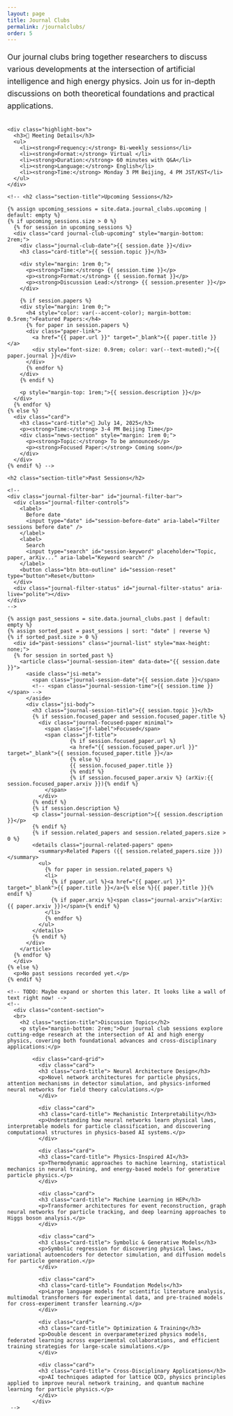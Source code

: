 ```yaml
---
layout: page
title: Journal Clubs
permalink: /journalclubs/
order: 5
---
```


<!--
<div class="hero-section" style="padding: 2rem 0; margin-bottom: 2rem;">
  <div class="wrapper">
    <h1 class="hero-title" style="font-size: 2.5rem;">Journal Clubs</h1>
    <p class="hero-subtitle">Exploring the Latest in AI + High Energy Physics</p>
  </div>
</div>
-->

<div class="wrapper">
  <div class="content-section">
    <p style="font-size: 1.1rem; line-height: 1.6; margin-bottom: 2rem;">
      Our journal clubs bring together researchers to discuss various developments 
      at the intersection of artificial intelligence and high energy physics. Join us for in-depth 
      discussions on both theoretical foundations and practical applications.
    </p>

    <div class="highlight-box">
      <h3>📅 Meeting Details</h3>
      <ul>
        <li><strong>Frequency:</strong> Bi-weekly sessions</li>
        <li><strong>Format:</strong> Virtual </li>
        <li><strong>Duration:</strong> 60 minutes with Q&A</li>
        <li><strong>Language:</strong> English</li>
        <li><strong>Time:</strong> Monday 3 PM Beijing, 4 PM JST/KST</li>
      </ul>
    </div>

    <!-- <h2 class="section-title">Upcoming Sessions</h2>
    
    {% assign upcoming_sessions = site.data.journal_clubs.upcoming | default: empty %}
    {% if upcoming_sessions.size > 0 %}
      {% for session in upcoming_sessions %}
      <div class="card journal-club-upcoming" style="margin-bottom: 2rem;">
        <div class="journal-club-date">{{ session.date }}</div>
        <h3 class="card-title">{{ session.topic }}</h3>
        
        <div style="margin: 1rem 0;">
          <p><strong>Time:</strong> {{ session.time }}</p>
          <p><strong>Format:</strong> {{ session.format }}</p>
          <p><strong>Discussion Lead:</strong> {{ session.presenter }}</p>
        </div>
        
        {% if session.papers %}
        <div style="margin: 1rem 0;">
          <h4 style="color: var(--accent-color); margin-bottom: 0.5rem;">Featured Papers:</h4>
          {% for paper in session.papers %}
          <div class="paper-link">
            <a href="{{ paper.url }}" target="_blank">{{ paper.title }}</a>
            <div style="font-size: 0.9rem; color: var(--text-muted);">{{ paper.journal }}</div>
          </div>
          {% endfor %}
        </div>
        {% endif %}
        
        <p style="margin-top: 1rem;">{{ session.description }}</p>
      </div>
      {% endfor %}
    {% else %}
      <div class="card">
        <h3 class="card-title">📅 July 14, 2025</h3>
        <p><strong>Time:</strong> 3-4 PM Beijing Time</p>
        <div class="news-section" style="margin: 1rem 0;">
          <p><strong>Topic:</strong> To be announced</p>
          <p><strong>Focused Paper:</strong> Coming soon</p>
        </div>
      </div>
    {% endif %} -->

    <h2 class="section-title">Past Sessions</h2>

    <!--
    <div class="journal-filter-bar" id="journal-filter-bar">
      <div class="journal-filter-controls">
        <label>
          Before date
          <input type="date" id="session-before-date" aria-label="Filter sessions before date" />
        </label>
        <label>
          Search
          <input type="search" id="session-keyword" placeholder="Topic, paper, arXiv..." aria-label="Keyword search" />
        </label>
        <button class="btn btn-outline" id="session-reset" type="button">Reset</button>
      </div>
      <div class="journal-filter-status" id="journal-filter-status" aria-live="polite"></div>
    </div>
    -->

    {% assign past_sessions = site.data.journal_clubs.past | default: empty %}
    {% assign sorted_past = past_sessions | sort: "date" | reverse %}
    {% if sorted_past.size > 0 %}
      <div id="past-sessions" class="journal-list" style="max-height: none;">
      {% for session in sorted_past %}
        <article class="journal-session-item" data-date="{{ session.date }}">
          <aside class="jsi-meta">
            <span class="journal-session-date">{{ session.date }}</span>
            <!-- <span class="journal-session-time">{{ session.time }}</span> -->
          </aside>
          <div class="jsi-body">
            <h3 class="journal-session-title">{{ session.topic }}</h3>
            {% if session.focused_paper and session.focused_paper.title %}
              <div class="journal-focused-paper minimal">
                <span class="jf-label">Focused</span>
                <span class="jf-title">
                        {% if session.focused_paper.url %}
                        <a href="{{ session.focused_paper.url }}" target="_blank">{{ session.focused_paper.title }}</a>
                        {% else %}
                        {{ session.focused_paper.title }}
                        {% endif %}
                        {% if session.focused_paper.arxiv %} (arXiv:{{ session.focused_paper.arxiv }}){% endif %}
                </span>
              </div>
            {% endif %}
            {% if session.description %}
            <p class="journal-session-description">{{ session.description }}</p>
            {% endif %}
            {% if session.related_papers and session.related_papers.size > 0 %}
            <details class="journal-related-papers" open>
              <summary>Related Papers ({{ session.related_papers.size }})</summary>
              <ul>
                {% for paper in session.related_papers %}
                <li>
                  {% if paper.url %}<a href="{{ paper.url }}" target="_blank">{{ paper.title }}</a>{% else %}{{ paper.title }}{% endif %}
                  {% if paper.arxiv %}<span class="journal-arxiv">(arXiv:{{ paper.arxiv }})</span>{% endif %}
                </li>
                {% endfor %}
              </ul>
            </details>
            {% endif %}
          </div>
        </article>
      {% endfor %}
      </div>
    {% else %}
      <p>No past sessions recorded yet.</p>
    {% endif %}

    <!-- TODO: Maybe expand or shorten this later. It looks like a wall of text right now! -->
    <!--
      <div class="content-section">
      <br>
        <h2 class="section-title">Discussion Topics</h2>
        <p style="margin-bottom: 2rem;">Our journal club sessions explore cutting-edge research at the intersection of AI and high energy physics, covering both foundational advances and cross-disciplinary applications:</p>
            
            <div class="card-grid">
              <div class="card">
              <h3 class="card-title"> Neural Architecture Design</h3>
              <p>Novel network architectures for particle physics, attention mechanisms in detector simulation, and physics-informed neural networks for field theory calculations.</p>
              </div>
              
              <div class="card">
              <h3 class="card-title"> Mechanistic Interpretability</h3>
              <p>Understanding how neural networks learn physical laws, interpretable models for particle classification, and discovering computational structures in physics-based AI systems.</p>
              </div>
              
              <div class="card">
              <h3 class="card-title"> Physics-Inspired AI</h3>
              <p>Thermodynamic approaches to machine learning, statistical mechanics in neural training, and energy-based models for generative particle physics.</p>
              </div>
              
              <div class="card">
              <h3 class="card-title"> Machine Learning in HEP</h3>
              <p>Transformer architectures for event reconstruction, graph neural networks for particle tracking, and deep learning approaches to Higgs boson analysis.</p>
              </div>
              
              <div class="card">
              <h3 class="card-title"> Symbolic & Generative Models</h3>
              <p>Symbolic regression for discovering physical laws, variational autoencoders for detector simulation, and diffusion models for particle generation.</p>
              </div>
              
              <div class="card">
              <h3 class="card-title"> Foundation Models</h3>
              <p>Large language models for scientific literature analysis, multimodal transformers for experimental data, and pre-trained models for cross-experiment transfer learning.</p>
              </div>
              
              <div class="card">
              <h3 class="card-title"> Optimization & Training</h3>
              <p>Double descent in overparameterized physics models, federated learning across experimental collaborations, and efficient training strategies for large-scale simulations.</p>
              </div>
              
              <div class="card">
              <h3 class="card-title"> Cross-Disciplinary Applications</h3>
              <p>AI techniques adapted for lattice QCD, physics principles applied to improve neural network training, and quantum machine learning for particle physics.</p>
              </div>
            </div>
     -->
<script>
  (function(){
    const beforeInput = document.getElementById('session-before-date');
    const keywordInput = document.getElementById('session-keyword');
    const resetBtn = document.getElementById('session-reset');
    const statusEl = document.getElementById('journal-filter-status');
    const container = document.getElementById('past-sessions');
    if(!container) return;
    const cards = Array.from(container.querySelectorAll('.journal-session-item'));

    cards.forEach(card => {
      const ds = card.getAttribute('data-date');
      card._date = new Date(ds + 'T00:00:00Z');
      let text = card.querySelector('.journal-session-title')?.textContent || '';
      const focused = card.querySelector('.journal-focused-paper');
      if(focused) text += ' ' + focused.textContent;
      const related = card.querySelectorAll('.journal-related-papers li');
      related.forEach(li => { text += ' ' + li.textContent; });
      card._search = text.toLowerCase();
    });

    function debounce(fn, wait=180){
      let t; return function(...args){ clearTimeout(t); t=setTimeout(()=>fn.apply(this,args), wait); };
    }

    function formatDate(d){
      if(!(d instanceof Date) || isNaN(d)) return ''; const iso = d.toISOString().slice(0,10); return iso;
    }

    function applyFilters(){
      const beforeVal = beforeInput.value ? new Date(beforeInput.value + 'T00:00:00Z') : null;
      const kwRaw = keywordInput.value.trim().toLowerCase();
      const kwTokens = kwRaw.length ? kwRaw.split(/\s+/).filter(Boolean) : [];

      const filtered = cards.filter(c => {
        if(beforeVal && c._date >= beforeVal) return false;
        if(kwTokens.length){
          for(const token of kwTokens){
            if(!c._search.includes(token)) return false;
          }
        }
        return true;
      });

      cards.forEach(c => c.classList.add('is-filter-hidden'));
      filtered.forEach(c => c.classList.remove('is-filter-hidden'));

      let emptyState = container.querySelector('.journal-empty-state');
      if(!filtered.length){
        if(!emptyState){
          emptyState = document.createElement('div');
          emptyState.className = 'journal-empty-state';
          emptyState.innerHTML = '<p>No sessions match your filters.</p>';
          container.appendChild(emptyState);
        }
        emptyState.style.display = 'block';
      } else if(emptyState) {
        emptyState.style.display = 'none';
      }

      const parts = [];
      parts.push(filtered.length + ' match');
      if(kwTokens.length) parts.push('keywords: ' + kwTokens.join(', '));
      if(beforeVal) parts.push('before ' + formatDate(beforeVal));
      parts.push('total ' + cards.length);
      statusEl.textContent = parts.join(' · ');
    }

    const applyFiltersDebounced = debounce(applyFilters, 160);

    beforeInput.addEventListener('change', applyFilters);
    keywordInput.addEventListener('input', applyFiltersDebounced);
    resetBtn.addEventListener('click', () => {
      beforeInput.value = '';
      keywordInput.value = '';
      applyFilters();
      keywordInput.focus();
    });

    applyFilters();
  })();
</script>

